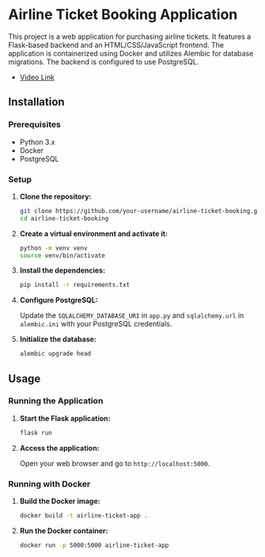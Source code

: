 # Airline Ticket Booking Application

This project is a web application for purchasing airline tickets. It features a Flask-based backend and an HTML/CSS/JavaScript frontend. The application is containerized using Docker and utilizes Alembic for database migrations. The backend is configured to use PostgreSQL.

- [Video Link](#https://drive.google.com/file/d/1n8APcIrjyu6TXcJWEa2QF8-eR_lTGqIZ/view?usp=sharing)

## Installation

### Prerequisites

- Python 3.x
- Docker
- PostgreSQL

### Setup

1. **Clone the repository:**

    ```sh
    git clone https://github.com/your-username/airline-ticket-booking.git
    cd airline-ticket-booking
    ```

2. **Create a virtual environment and activate it:**

    ```sh
    python -m venv venv
    source venv/bin/activate
    ```

3. **Install the dependencies:**

    ```sh
    pip install -r requirements.txt
    ```

4. **Configure PostgreSQL:**

    Update the `SQLALCHEMY_DATABASE_URI` in `app.py` and `sqlalchemy.url` in `alembic.ini` with your PostgreSQL credentials.

5. **Initialize the database:**

    ```sh
    alembic upgrade head
    ```

## Usage

### Running the Application

1. **Start the Flask application:**

    ```sh
    flask run
    ```

2. **Access the application:**

    Open your web browser and go to `http://localhost:5000`.

### Running with Docker

1. **Build the Docker image:**

    ```sh
    docker build -t airline-ticket-app .
    ```

2. **Run the Docker container:**

    ```sh
    docker run -p 5000:5000 airline-ticket-app
    ```

